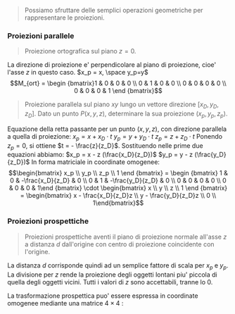 >Possiamo sfruttare delle semplici operazioni geometriche per rappresentare le proiezioni.

### Proiezioni parallele
>Proiezione ortografica sul piano $z = 0$.

La direzione di proiezione e' perpendicolare al piano di proiezione, cioe' l'asse $z$ in questo caso.
$x_p = x, \space y_p=y$
$$M_{ort} = \begin {bmatrix}1 & 0 & 0 & 0 \\ 0 & 1 & 0 & 0 \\ 0 & 0 & 0 & 0 \\ 0 & 0 & 0 & 1 \end {bmatrix}$$

>Proiezione parallela sul piano $xy$ lungo un vettore direzione $[x_D, y_D, z_D]$. Dato un punto $P(x, y, z)$, determinare la sua proiezione $(x_p, y_p, z_p)$.

Equazione della retta passante per un punto $(x, y, z)$, con direzione parallela a quella di proiezione:
$x_p = x + x_D \cdot t$ 
$y_p = y + y_D \cdot t$ 
$z_p = z + z_D \cdot t$ 
Ponendo $z_p = 0$, si ottiene $t = - \frac{z}{z_D}$. Sostituendo nelle prime due equazioni abbiamo:
$x_p = x - z (\frac{x_D}{z_D})$
$y_p = y - z (\frac{y_D}{z_D})$
In forma matriciale in coordinate omogenee:
$$\begin{bmatrix} x_p \\ y_p \\ z_p \\ 1 \end {bmatrix} = \begin {bmatrix} 1 & 0 & -\frac{x_D}{z_D} & 0 \\ 0 & 1 & -\frac{y_D}{z_D} & 0 \\ 0 & 0 & 0 & 0 \\ 0 & 0 & 0 & 1\end {bmatrix} \cdot \begin{bmatrix} x \\ y \\ z \\ 1 \end {bmatrix} = \begin{bmatrix} x - \frac{x_D}{z_D}z \\ y - \frac{y_D}{z_D}z \\ 0 \\ 1\end{bmatrix}$$

### Proiezioni prospettiche
>Proiezioni prospettiche aventi il piano di proiezione normale all'asse $z$ a distanza $d$ dall'origine con centro di proiezione coincidente con l'origine.

La distanza $d$ corrisponde quindi ad un semplice fattore di scala per $x_p$ e $y_p$. La divisione per $z$ rende la proiezione degli oggetti lontani piu' piccola di quella degli oggetti vicini. Tutti i valori di $z$ sono accettabili, tranne lo 0.

La trasformazione prospettica puo' essere espressa in coordinate omogenee mediante una matrice $4\times4$ :
